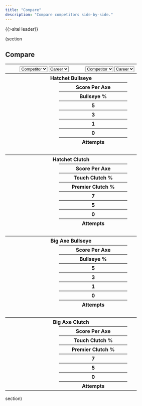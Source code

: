```yaml
---
title: "Compare"
description: "Compare competitors side-by-side."
---
```


{{>siteHeader}}

(section

## Compare

<div class="card" x-data="compare" x-cloak>
  <table class="fixed">
    <thead>
      <tr>
        <th colspan="2" x-data="left">
          <select x-on:change="data = await getData($event.target.value); stats = getStats(data, '')">
            <option value="">Competitor</option>
            {{#profiles}}
            <option value="{{profileId}}">{{name}}</option>
            {{/profiles}}
          </select>
          <select x-on:change="stats = getStats(data, $event.target.value)">
            <option value="">Career</option>
            <optgroup label="Seasons">
              <template x-for="season in data?.seasons || []">
                <option x-bind:value="season.seasonId" x-text="season.name"></option>
              </template>
            </optgroup>
          </select>
        </th>
        <th colspan="2" x-data="right">
          <select x-on:change="data = await getData($event.target.value); stats = getStats(data, '')">
            <option value="">Competitor</option>
            {{#profiles}}
            <option value="{{profileId}}">{{name}}</option>
            {{/profiles}}
          </select>
          <select x-on:change="stats = getStats(data, $event.target.value)">
            <option value="">Career</option>
            <optgroup label="Seasons">
              <template x-for="season in data?.seasons || []">
                <option x-bind:value="season.seasonId" x-text="season.name"></option>
              </template>
            </optgroup>
          </select>
        </th>
      </tr>
    </thead>
    <tbody class="text-center" x-show="left.stats !== null && right.stats !== null">
      <tr>
        <th colspan="4">Hatchet Bullseye</th>
      </tr>
      <tr>
        <td x-text="left.stats?.hatchet?.bullseye?.scorePerAxe"
            x-bind:class="left.stats?.hatchet?.bullseye?.scorePerAxe > right.stats?.hatchet?.bullseye?.scorePerAxe ? 'win' : ''"></td>
        <th colspan="2">Score Per Axe</th>
        <td x-text="right.stats?.hatchet?.bullseye?.scorePerAxe"
            x-bind:class="left.stats?.hatchet?.bullseye?.scorePerAxe < right.stats?.hatchet?.bullseye?.scorePerAxe ? 'win' : ''"></td>
      </tr>
      <tr>
        <td x-text="left.stats?.hatchet?.bullseye?.percent[5]"
            x-bind:class="left.stats?.hatchet?.bullseye?.percent[5] > right.stats?.hatchet?.bullseye?.percent[5] ? 'win' : ''"></td>
        <th colspan="2">Bullseye %</th>
        <td x-text="right.stats?.hatchet?.bullseye?.percent[5]"
            x-bind:class="left.stats?.hatchet?.bullseye?.percent[5] < right.stats?.hatchet?.bullseye?.percent[5] ? 'win' : ''"></td>
      </tr>
      <tr>
        <td x-text="left.stats?.hatchet?.bullseye?.count[5]"></td>
        <th colspan="2">5</th>
        <td x-text="right.stats?.hatchet?.bullseye?.count[5]"></td>
      </tr>
      <tr>
        <td x-text="left.stats?.hatchet?.bullseye?.count[3]"></td>
        <th colspan="2">3</th>
        <td x-text="right.stats?.hatchet?.bullseye?.count[3]"></td>
      </tr>
      <tr>
        <td x-text="left.stats?.hatchet?.bullseye?.count[1]"></td>
        <th colspan="2">1</th>
        <td x-text="right.stats?.hatchet?.bullseye?.count[1]"></td>
      </tr>
      <tr>
        <td x-text="left.stats?.hatchet?.bullseye?.count[0]"></td>
        <th colspan="2">0</th>
        <td x-text="right.stats?.hatchet?.bullseye?.count[0]"></td>
      </tr>
      <tr>
        <td x-text="left.stats?.hatchet?.bullseye?.attempts"></td>
        <th colspan="2">Attempts</th>
        <td x-text="right.stats?.hatchet?.bullseye?.attempts"></td>
      </tr>
      <tr>
        <td colspan="4">&nbsp;</td>
      </tr>
      <tr>
        <th colspan="4">Hatchet Clutch</th>
      </tr>
      <tr>
        <td x-text="left.stats?.hatchet?.clutch?.scorePerAxe"
            x-bind:class="left.stats?.hatchet?.clutch?.scorePerAxe > right.stats?.hatchet?.clutch?.scorePerAxe ? 'win' : ''"></td>
        <th colspan="2">Score Per Axe</th>
        <td x-text="right.stats?.hatchet?.clutch?.scorePerAxe"
            x-bind:class="left.stats?.hatchet?.clutch?.scorePerAxe < right.stats?.hatchet?.clutch?.scorePerAxe ? 'win' : ''"></td>
      </tr>
      <tr>
        <td x-text="left.stats?.hatchet?.clutch?.percent[5]"
            x-bind:class="left.stats?.hatchet?.clutch?.percent[5] > right.stats?.hatchet?.clutch?.percent[5] ? 'win' : ''"></td>
        <th colspan="2">Touch Clutch %</th>
        <td x-text="right.stats?.hatchet?.clutch?.percent[5]"
            x-bind:class="left.stats?.hatchet?.clutch?.percent[5] < right.stats?.hatchet?.clutch?.percent[5] ? 'win' : ''"></td>
      </tr>
      <tr>
        <td x-text="left.stats?.hatchet?.clutch?.percent[7]"
            x-bind:class="left.stats?.hatchet?.clutch?.percent[7] > right.stats?.hatchet?.clutch?.percent[7] ? 'win' : ''"></td>
        <th colspan="2">Premier Clutch %</th>
        <td x-text="right.stats?.hatchet?.clutch?.percent[7]"
            x-bind:class="left.stats?.hatchet?.clutch?.percent[7] < right.stats?.hatchet?.clutch?.percent[7] ? 'win' : ''"></td>
      </tr>
      <tr>
        <td x-text="left.stats?.hatchet?.clutch?.count[7]"></td>
        <th colspan="2">7</th>
        <td x-text="right.stats?.hatchet?.clutch?.count[7]"></td>
      </tr>
      <tr>
        <td x-text="left.stats?.hatchet?.clutch?.count[5]"></td>
        <th colspan="2">5</th>
        <td x-text="right.stats?.hatchet?.clutch?.count[5]"></td>
      </tr>
      <tr>
        <td x-text="left.stats?.hatchet?.clutch?.count[0]"></td>
        <th colspan="2">0</th>
        <td x-text="right.stats?.hatchet?.clutch?.count[0]"></td>
      </tr>
      <tr>
        <td x-text="left.stats?.hatchet?.clutch?.attempts"></td>
        <th colspan="2">Attempts</th>
        <td x-text="right.stats?.hatchet?.clutch?.attempts"></td>
      </tr>
      <tr>
        <td colspan="4">&nbsp;</td>
      </tr>
      <tr>
        <th colspan="4">Big Axe Bullseye</th>
      </tr>
      <tr>
        <td x-text="left.stats?.bigAxe?.bullseye?.scorePerAxe"
            x-bind:class="left.stats?.bigAxe?.bullseye?.scorePerAxe > right.stats?.bigAxe?.bullseye?.scorePerAxe ? 'win' : ''"></td>
        <th colspan="2">Score Per Axe</th>
        <td x-text="right.stats?.bigAxe?.bullseye?.scorePerAxe"
            x-bind:class="left.stats?.bigAxe?.bullseye?.scorePerAxe < right.stats?.bigAxe?.bullseye?.scorePerAxe ? 'win' : ''"></td>
      </tr>
      <tr>
        <td x-text="left.stats?.bigAxe?.bullseye?.percent[5]"
            x-bind:class="left.stats?.bigAxe?.bullseye?.percent[5] > right.stats?.bigAxe?.bullseye?.percent[5] ? 'win' : ''"></td>
        <th colspan="2">Bullseye %</th>
        <td x-text="right.stats?.bigAxe?.bullseye?.percent[5]"
            x-bind:class="left.stats?.bigAxe?.bullseye?.percent[5] < right.stats?.bigAxe?.bullseye?.percent[5] ? 'win' : ''"></td>
      </tr>
      <tr>
        <td x-text="left.stats?.bigAxe?.bullseye?.count[5]"></td>
        <th colspan="2">5</th>
        <td x-text="right.stats?.bigAxe?.bullseye?.count[5]"></td>
      </tr>
      <tr>
        <td x-text="left.stats?.bigAxe?.bullseye?.count[3]"></td>
        <th colspan="2">3</th>
        <td x-text="right.stats?.bigAxe?.bullseye?.count[3]"></td>
      </tr>
      <tr>
        <td x-text="left.stats?.bigAxe?.bullseye?.count[1]"></td>
        <th colspan="2">1</th>
        <td x-text="right.stats?.bigAxe?.bullseye?.count[1]"></td>
      </tr>
      <tr>
        <td x-text="left.stats?.bigAxe?.bullseye?.count[0]"></td>
        <th colspan="2">0</th>
        <td x-text="right.stats?.bigAxe?.bullseye?.count[0]"></td>
      </tr>
      <tr>
        <td x-text="left.stats?.bigAxe?.bullseye?.attempts"></td>
        <th colspan="2">Attempts</th>
        <td x-text="right.stats?.bigAxe?.bullseye?.attempts"></td>
      </tr>
      <tr>
        <td colspan="4">&nbsp;</td>
      </tr>
      <tr>
        <th colspan="4">Big Axe Clutch</th>
      </tr>
      <tr>
        <td x-text="left.stats?.bigAxe?.clutch?.scorePerAxe"
            x-bind:class="left.stats?.bigAxe?.clutch?.scorePerAxe > right.stats?.bigAxe?.clutch?.scorePerAxe ? 'win' : ''"></td>
        <th colspan="2">Score Per Axe</th>
        <td x-text="right.stats?.bigAxe?.clutch?.scorePerAxe"
            x-bind:class="left.stats?.bigAxe?.clutch?.scorePerAxe < right.stats?.bigAxe?.clutch?.scorePerAxe ? 'win' : ''"></td>
      </tr>
      <tr>
        <td x-text="left.stats?.bigAxe?.clutch?.percent[5]"
            x-bind:class="left.stats?.bigAxe?.clutch?.percent[5] > right.stats?.bigAxe?.clutch?.percent[5] ? 'win' : ''"></td>
        <th colspan="2">Touch Clutch %</th>
        <td x-text="right.stats?.bigAxe?.clutch?.percent[5]"
            x-bind:class="left.stats?.bigAxe?.clutch?.percent[5] < right.stats?.bigAxe?.clutch?.percent[5] ? 'win' : ''"></td>
      </tr>
      <tr>
        <td x-text="left.stats?.bigAxe?.clutch?.percent[7]"
            x-bind:class="left.stats?.bigAxe?.clutch?.percent[7] > right.stats?.bigAxe?.clutch?.percent[7] ? 'win' : ''"></td>
        <th colspan="2">Premier Clutch %</th>
        <td x-text="right.stats?.bigAxe?.clutch?.percent[7]"
            x-bind:class="left.stats?.bigAxe?.clutch?.percent[7] < right.stats?.bigAxe?.clutch?.percent[7] ? 'win' : ''"></td>
      </tr>
      <tr>
        <td x-text="left.stats?.bigAxe?.clutch?.count[7]"></td>
        <th colspan="2">7</th>
        <td x-text="right.stats?.bigAxe?.clutch?.count[7]"></td>
      </tr>
      <tr>
        <td x-text="left.stats?.bigAxe?.clutch?.count[5]"></td>
        <th colspan="2">5</th>
        <td x-text="right.stats?.bigAxe?.clutch?.count[5]"></td>
      </tr>
      <tr>
        <td x-text="left.stats?.bigAxe?.clutch?.count[0]"></td>
        <th colspan="2">0</th>
        <td x-text="right.stats?.bigAxe?.clutch?.count[0]"></td>
      </tr>
      <tr>
        <td x-text="left.stats?.bigAxe?.clutch?.attempts"></td>
        <th colspan="2">Attempts</th>
        <td x-text="right.stats?.bigAxe?.clutch?.attempts"></td>
      </tr>
    </tbody>
  </table>
</div>

section)

<script src="//unpkg.com/alpinejs" defer></script>

<script>
  const compare = {
    left: {
      data: null,
      stats: null
    },
    right: {
      data: null,
      stats: null
    }
  };

  const getData = async (profileId) => {
    return await fetch(`/${profileId}.json`).then(x => x.json()).catch(() => null);
  };

  const getStats = (data, seasonId) => {
    const timeFrame = !seasonId ? data : data.seasons.find(x => `${x.seasonId}` === seasonId);

    return timeFrame?.stats ?? null;
  };
</script>

<style>
  td.win {
    background: hsl(85 30% 60%);
  }
</style>